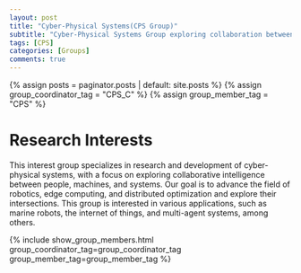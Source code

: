 ```yaml
---
layout: post
title: "Cyber-Physical Systems(CPS Group)"
subtitle: "Cyber-Physical Systems Group exploring collaboration between people, machines, and systems in robotics, IoT and more." 
tags: [CPS]
categories: [Groups]
comments: true
---
```

{% assign posts = paginator.posts | default: site.posts %}
{% assign group_coordinator_tag = "CPS_C" %}
{% assign group_member_tag = "CPS" %}

# Research Interests
This interest group specializes in research and development of cyber-physical systems, with a focus on exploring collaborative intelligence between people, machines, and systems. Our goal is to advance the field of robotics, edge computing, and distributed optimization and explore their intersections. This group is interested in various applications, such as marine robots, the internet of things, and multi-agent systems, among others.

{% include show_group_members.html group_coordinator_tag=group_coordinator_tag group_member_tag=group_member_tag %}